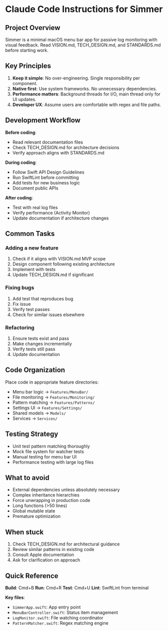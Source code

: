 # Claude Code Instructions for Simmer

## Project Overview

Simmer is a minimal macOS menu bar app for passive log monitoring with visual feedback. Read VISION.md, TECH_DESIGN.md, and STANDARDS.md before starting work.

## Key Principles

1. **Keep it simple**: No over-engineering. Single responsibility per component.
2. **Native first**: Use system frameworks. No unnecessary dependencies.
3. **Performance matters**: Background threads for I/O, main thread only for UI updates.
4. **Developer UX**: Assume users are comfortable with regex and file paths.

## Development Workflow

**Before coding**:
- Read relevant documentation files
- Check TECH_DESIGN.md for architecture decisions
- Verify approach aligns with STANDARDS.md

**During coding**:
- Follow Swift API Design Guidelines
- Run SwiftLint before committing
- Add tests for new business logic
- Document public APIs

**After coding**:
- Test with real log files
- Verify performance (Activity Monitor)
- Update documentation if architecture changes

## Common Tasks

### Adding a new feature
1. Check if it aligns with VISION.md MVP scope
2. Design component following existing architecture
3. Implement with tests
4. Update TECH_DESIGN.md if significant

### Fixing bugs
1. Add test that reproduces bug
2. Fix issue
3. Verify test passes
4. Check for similar issues elsewhere

### Refactoring
1. Ensure tests exist and pass
2. Make changes incrementally
3. Verify tests still pass
4. Update documentation

## Code Organization

Place code in appropriate feature directories:
- Menu bar logic → `Features/MenuBar/`
- File monitoring → `Features/Monitoring/`
- Pattern matching → `Features/Patterns/`
- Settings UI → `Features/Settings/`
- Shared models → `Models/`
- Services → `Services/`

## Testing Strategy

- Unit test pattern matching thoroughly
- Mock file system for watcher tests
- Manual testing for menu bar UI
- Performance testing with large log files

## What to avoid

- External dependencies unless absolutely necessary
- Complex inheritance hierarchies
- Force unwrapping in production code
- Long functions (>50 lines)
- Global mutable state
- Premature optimization

## When stuck

1. Check TECH_DESIGN.md for architectural guidance
2. Review similar patterns in existing code
3. Consult Apple documentation
4. Ask for clarification on approach

## Quick Reference

**Build**: Cmd+B
**Run**: Cmd+R
**Test**: Cmd+U
**Lint**: SwiftLint from terminal

**Key files**:
- `SimmerApp.swift`: App entry point
- `MenuBarController.swift`: Status item management
- `LogMonitor.swift`: File watching coordinator
- `PatternMatcher.swift`: Regex matching engine
